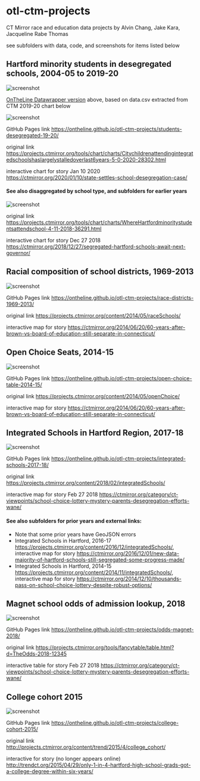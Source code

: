 # otl-ctm-projects
CT Mirror race and education data projects by Alvin Chang, Jake Kara, Jacqueline Rabe Thomas

see subfolders with data, code, and screenshots for items listed below

## Hartford minority students in desegregated schools, 2004-05 to 2019-20
![screenshot](students-desegregated-19-20/datawrapper-2019-20.png)

[OnTheLine Datawrapper version](https://datawrapper.dwcdn.net/fdcm0/3/) above, based on data.csv extracted from CTM 2019-20 chart below

![screenshot](students-desegregated-19-20/screenshot.png)

GitHub Pages link https://ontheline.github.io/otl-ctm-projects/students-desegregated-19-20/

original link https://projects.ctmirror.org/tools/chart/charts/Citychildrenattendingintegratedschoolshaslargelystalledoverlast6years-5-0-2020-28302.html

interactive chart for story Jan 10 2020 https://ctmirror.org/2020/01/10/state-settles-school-desegregation-case/

#### See also disaggregated by school type, and subfolders for earlier years

![screenshot](students-desegregated-18-19/screenshot.png)

original link https://projects.ctmirror.org/tools/chart/charts/WhereHartfordminoritystudentsattendschool-4-11-2018-36291.html

interactive chart for story Dec 27 2018 https://ctmirror.org/2018/12/27/segregated-hartford-schools-await-next-governor/

## Racial composition of school districts, 1969-2013
![screenshot](race-districts-1969-2013/screenshot.png)

GitHub Pages link https://ontheline.github.io/otl-ctm-projects/race-districts-1969-2013/

original link https://projects.ctmirror.org/content/2014/05/raceSchools/

interactive map for story https://ctmirror.org/2014/06/20/60-years-after-brown-vs-board-of-education-still-separate-in-connecticut/

## Open Choice Seats, 2014-15
![screenshot](open-choice-table-2014-15/screenshot.png)

GitHub Pages link https://ontheline.github.io/otl-ctm-projects/open-choice-table-2014-15/

original link https://projects.ctmirror.org/content/2014/05/openChoice/

interactive map for story https://ctmirror.org/2014/06/20/60-years-after-brown-vs-board-of-education-still-separate-in-connecticut/

## Integrated Schools in Hartford Region, 2017-18
![screenshot](integrated-schools-2017-18/screenshot.png)

GitHub Pages link https://ontheline.github.io/otl-ctm-projects/integrated-schools-2017-18/

original link https://projects.ctmirror.org/content/2018/02/integratedSchools/

interactive map for story Feb 27 2018 https://ctmirror.org/category/ct-viewpoints/school-choice-lottery-mystery-parents-desegregation-efforts-wane/

#### See also subfolders for prior years and external links:
- Note that some prior years have GeoJSON errors
- Integrated Schools in Hartford, 2016-17 https://projects.ctmirror.org/content/2016/12/integratedSchools/, interactive map for story https://ctmirror.org/2016/12/01/new-data-majority-of-hartford-schools-still-segregated-some-progress-made/
- Integrated Schools in Hartford, 2014-15 https://projects.ctmirror.org/content/2014/11/integratedSchools/, interactive map for story https://ctmirror.org/2014/12/10/thousands-pass-on-school-choice-lottery-despite-robust-options/

## Magnet school odds of admission lookup, 2018

![screenshot](odds-magnet-2018/screenshot.png)

GitHub Pages link https://ontheline.github.io/otl-ctm-projects/odds-magnet-2018/

original link https://projects.ctmirror.org/tools/fancytable/table.html?d=TheOdds-2018-12345

interactive table for story Feb 27 2018 https://ctmirror.org/category/ct-viewpoints/school-choice-lottery-mystery-parents-desegregation-efforts-wane/

## College cohort 2015
![screenshot](college-cohort-2015/screenshot.png)

GitHub Pages link https://ontheline.github.io/otl-ctm-projects/college-cohort-2015/

original link http://projects.ctmirror.org/content/trend/2015/4/college_cohort/

interactive for story (no longer appears online) http://trendct.org/2015/04/29/only-1-in-4-hartford-high-school-grads-got-a-college-degree-within-six-years/

